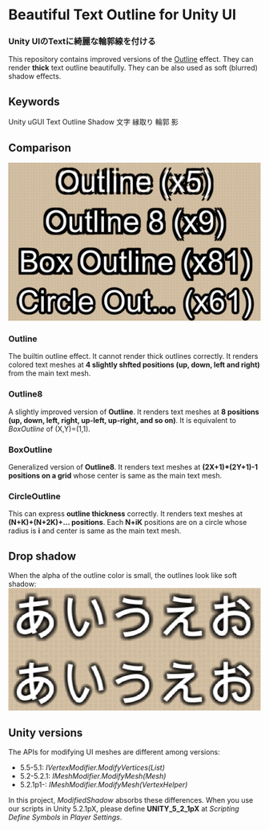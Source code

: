 # Beautiful Text Outline for Unity UI
### Unity UIのTextに綺麗な輪郭線を付ける

This repository contains improved versions of the [Outline](http://docs.unity3d.com/Manual/script-Outline.html) effect. They can render **thick** text outline beautifully. They can be also used as soft (blurred) shadow effects.

## Keywords
Unity uGUI Text Outline Shadow 文字 縁取り 輪郭 影 

## Comparison
![Outline](Assets/VertexEffectsExamples/ScreenShots/Outline.png)
### Outline
The builtin outline effect. It cannot render thick outlines correctly.
It renders colored text meshes at **4 slightly shfted positions (up, down, left and right)** from the main text mesh.
### Outline8
A slightly improved version of **Outline**.
It renders text meshes at **8 positions (up, down, left, right, up-left, up-right, and so on)**.
It is equivalent to *BoxOutline* of (X,Y)=(1,1).
### BoxOutline
Generalized version of **Outline8**.
It renders text meshes at **(2X+1)*(2Y+1)-1 positions on a grid** whose center is same as the main text mesh.
### CircleOutline
This can express **outline thickness** correctly.
It renders text meshes at **(N+K)+(N+2K)+... positions**.
Each **N+iK** positions are on a circle whose radius is **i** and center is same as the main text mesh.

## Drop shadow
When the alpha of the outline color is small, the outlines look like soft shadow:
![DropShadow](Assets/VertexEffectsExamples/ScreenShots/DropShadow.png)

## Unity versions
The APIs for modifying UI meshes are different among versions:
* 5.5-5.1: *IVertexModifier.ModifyVertices(List<UIVertex>)*
* 5.2-5.2.1: *IMeshModifier.ModifyMesh(Mesh)*
* 5.2.1p1-: *IMeshModifier.ModifyMesh(VertexHelper)*

In this project, *ModifiedShadow* absorbs these differences.
When you use our scripts in Unity 5.2.1pX, please define **UNITY_5_2_1pX** at *Scripting Define Symbols* in *Player Settings*.
